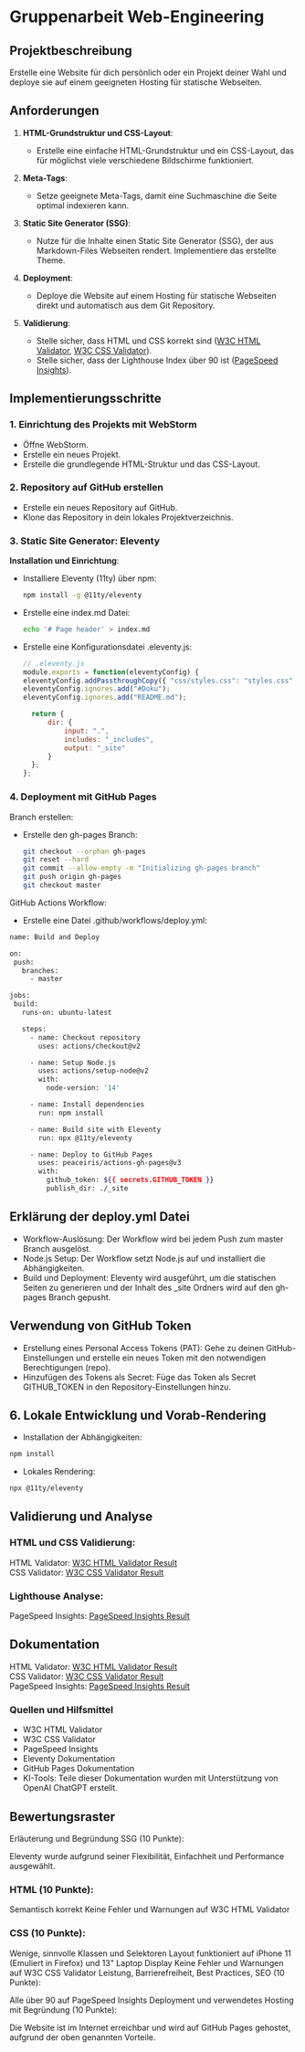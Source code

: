 # Gruppenarbeit Web-Engineering

## Projektbeschreibung

Erstelle eine Website für dich persönlich oder ein Projekt deiner Wahl und deploye sie auf einem geeigneten Hosting für statische Webseiten.

## Anforderungen

1. **HTML-Grundstruktur und CSS-Layout**:
    - Erstelle eine einfache HTML-Grundstruktur und ein CSS-Layout, das für möglichst viele verschiedene Bildschirme funktioniert.

2. **Meta-Tags**:
    - Setze geeignete Meta-Tags, damit eine Suchmaschine die Seite optimal indexieren kann.

3. **Static Site Generator (SSG)**:
    - Nutze für die Inhalte einen Static Site Generator (SSG), der aus Markdown-Files Webseiten rendert. Implementiere das erstellte Theme.

4. **Deployment**:
    - Deploye die Website auf einem Hosting für statische Webseiten direkt und automatisch aus dem Git Repository.

5. **Validierung**:
    - Stelle sicher, dass HTML und CSS korrekt sind ([W3C HTML Validator](https://validator.w3.org/nu/?doc=https%3A%2F%2Fdfahrni.github.io%2FSSG-11thy%2F), [W3C CSS Validator](https://jigsaw.w3.org/css-validator/validator?uri=https%3A%2F%2Fdfahrni.github.io%2FSSG-11thy%2F&profile=css3svg&usermedium=all&warning=1&vextwarning=&lang=de)).
    - Stelle sicher, dass der Lighthouse Index über 90 ist ([PageSpeed Insights](https://pagespeed.web.dev/analysis/https-dfahrni-github-io-SSG-11thy/1lwpr6i6ue?form_factor=mobile)).

## Implementierungsschritte

### 1. Einrichtung des Projekts mit WebStorm

- Öffne WebStorm.
- Erstelle ein neues Projekt.
- Erstelle die grundlegende HTML-Struktur und das CSS-Layout.

### 2. Repository auf GitHub erstellen

- Erstelle ein neues Repository auf GitHub.
- Klone das Repository in dein lokales Projektverzeichnis.

### 3. Static Site Generator: Eleventy

**Installation und Einrichtung**:
- Installiere Eleventy (11ty) über npm:
  ```bash
  npm install -g @11ty/eleventy

- Erstelle eine index.md Datei:
  ```bash
  echo '# Page header' > index.md

- Erstelle eine Konfigurationsdatei .eleventy.js:
  ```js
  // .eleventy.js
  module.exports = function(eleventyConfig) {
  eleventyConfig.addPassthroughCopy({ "css/styles.css": "styles.css" });
  eleventyConfig.ignores.add("#Doku");
  eleventyConfig.ignores.add("README.md");

    return {
        dir: {
            input: ".",
            includes: "_includes",
            output: "_site"
        }
    };
  };

### 4. Deployment mit GitHub Pages

Branch erstellen:

- Erstelle den gh-pages Branch:
  ```bash
  git checkout --orphan gh-pages
  git reset --hard
  git commit --allow-empty -m "Initializing gh-pages branch"
  git push origin gh-pages
  git checkout master

GitHub Actions Workflow:
- Erstelle eine Datei .github/workflows/deploy.yml:
 ```bash
name: Build and Deploy

on:
  push:
    branches:
      - master

jobs:
  build:
    runs-on: ubuntu-latest

    steps:
      - name: Checkout repository
        uses: actions/checkout@v2

      - name: Setup Node.js
        uses: actions/setup-node@v2
        with:
          node-version: '14'

      - name: Install dependencies
        run: npm install

      - name: Build site with Eleventy
        run: npx @11ty/eleventy

      - name: Deploy to GitHub Pages
        uses: peaceiris/actions-gh-pages@v3
        with:
          github_token: ${{ secrets.GITHUB_TOKEN }}
          publish_dir: ./_site
```

## Erklärung der deploy.yml Datei
- Workflow-Auslösung: Der Workflow wird bei jedem Push zum master Branch ausgelöst.
- Node.js Setup: Der Workflow setzt Node.js auf und installiert die Abhängigkeiten.
- Build und Deployment: Eleventy wird ausgeführt, um die statischen Seiten zu generieren und der Inhalt des _site Ordners wird auf den gh-pages Branch gepusht.

## Verwendung von GitHub Token
- Erstellung eines Personal Access Tokens (PAT): Gehe zu deinen GitHub-Einstellungen und erstelle ein neues Token mit den notwendigen Berechtigungen (repo).
- Hinzufügen des Tokens als Secret: Füge das Token als Secret GITHUB_TOKEN in den Repository-Einstellungen hinzu.

## 6. Lokale Entwicklung und Vorab-Rendering

- Installation der Abhängigkeiten:
 ```bash
npm install
```

- Lokales Rendering:
 ```bash
npx @11ty/eleventy
```


## Validierung und Analyse
### HTML und CSS Validierung:

HTML Validator: [W3C HTML Validator Result](https://validator.w3.org/nu/?doc=https%3A%2F%2Fdfahrni.github.io%2FSSG-11thy%2F)  
CSS Validator: [W3C CSS Validator Result](https://jigsaw.w3.org/css-validator/validator?uri=https%3A%2F%2Fdfahrni.github.io%2FSSG-11thy%2F&profile=css3svg&usermedium=all&warning=1&vextwarning=&lang=de)
### Lighthouse Analyse:

PageSpeed Insights: [PageSpeed Insights Result](https://pagespeed.web.dev/analysis/https-dfahrni-github-io-SSG-11thy/1lwpr6i6ue?form_factor=mobile)
## Dokumentation
HTML Validator: [W3C HTML Validator Result]()  
CSS Validator: [W3C CSS Validator Result]()  
PageSpeed Insights: [PageSpeed Insights Result]()
### Quellen und Hilfsmittel
- W3C HTML Validator  
- W3C CSS Validator  
- PageSpeed Insights  
- Eleventy Dokumentation  
- GitHub Pages Dokumentation  
- KI-Tools: Teile dieser Dokumentation wurden mit Unterstützung von OpenAI ChatGPT erstellt.
## Bewertungsraster
Erläuterung und Begründung SSG (10 Punkte):

Eleventy wurde aufgrund seiner Flexibilität, Einfachheit und Performance ausgewählt.
### HTML (10 Punkte):

Semantisch korrekt
Keine Fehler und Warnungen auf W3C HTML Validator
### CSS (10 Punkte):

Wenige, sinnvolle Klassen und Selektoren
Layout funktioniert auf iPhone 11 (Emuliert in Firefox) und 13" Laptop Display
Keine Fehler und Warnungen auf W3C CSS Validator
Leistung, Barrierefreiheit, Best Practices, SEO (10 Punkte):

Alle über 90 auf PageSpeed Insights
Deployment und verwendetes Hosting mit Begründung (10 Punkte):

Die Website ist im Internet erreichbar und wird auf GitHub Pages gehostet, aufgrund der oben genannten Vorteile.